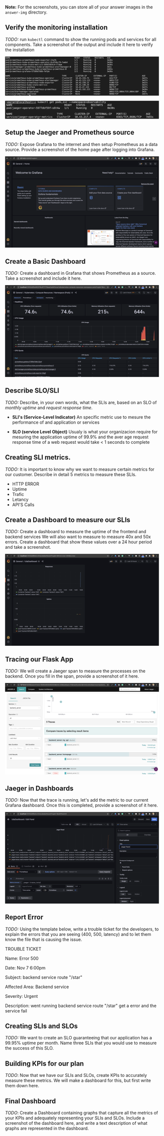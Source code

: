 **Note:** For the screenshots, you can store all of your answer images in the `answer-img` directory.

## Verify the monitoring installation

*TODO:* run `kubectl` command to show the running pods and services for all components. Take a screenshot of the output and include it here to verify the installation

![monitoring_svc_pods_screenshot](answer-img/monitoring_svc_pods_screenshot.png)

![observability_svc_pod_screenshot](answer-img/observability_svc_pod_screenshot.png)

## Setup the Jaeger and Prometheus source
*TODO:* Expose Grafana to the internet and then setup Prometheus as a data source. Provide a screenshot of the home page after logging into Grafana.

![Grafana_ScreenShot](answer-img/Grafana_ScreenShot.png)

## Create a Basic Dashboard
*TODO:* Create a dashboard in Grafana that shows Prometheus as a source. Take a screenshot and include it here.

![dashboard_Grafana_prome](answer-img/dashboard_Grafana_prome.png)

## Describe SLO/SLI
*TODO:* Describe, in your own words, what the SLIs are, based on an SLO of *monthly uptime* and *request response time*.

- **SLI's (Service-Level Indicator)** An specific metric use to mesure the performance of and application or services 

- **SLO (service Level Object)** Usualy is what your organizacion require for mesuring the application uptime of 99.9% and the aver age request response time of a web request would take < 1 seconds to complete


## Creating SLI metrics.
*TODO:* It is important to know why we want to measure certain metrics for our customer. Describe in detail 5 metrics to measure these SLIs. 

- HTTP ERROR
- Uptime
- Trafic
- Letancy
- API'S Calls 

## Create a Dashboard to measure our SLIs
*TODO:* Create a dashboard to measure the uptime of the frontend and backend services We will also want to measure to measure 40x and 50x errors. Create a dashboard that show these values over a 24 hour period and take a screenshot.

![sli_slo_dashboard_screeshot](answer-img/sli_slo_dashboard_screeshot.png)

## Tracing our Flask App
*TODO:*  We will create a Jaeger span to measure the processes on the backend. Once you fill in the span, provide a screenshot of it here.

![Jaeger_screeshot](answer-img/Jaeger_screeshot.png)

## Jaeger in Dashboards
*TODO:* Now that the trace is running, let's add the metric to our current Grafana dashboard. Once this is completed, provide a screenshot of it here.

![Jaeger_on_grafana_dashboard](answer-img/Jaeger_on_grafana_dashboard.png)

## Report Error
*TODO:* Using the template below, write a trouble ticket for the developers, to explain the errors that you are seeing (400, 500, latency) and to let them know the file that is causing the issue.

TROUBLE TICKET

Name: Error 500

Date: Nov 7 6:00pm

Subject: backend service route "/star"

Affected Area: Backend service 

Severity: Urgent 

Description: went running backend service route "/star" get a error and the service fail


## Creating SLIs and SLOs
*TODO:* We want to create an SLO guaranteeing that our application has a 99.95% uptime per month. Name three SLIs that you would use to measure the success of this SLO.

## Building KPIs for our plan
*TODO*: Now that we have our SLIs and SLOs, create KPIs to accurately measure these metrics. We will make a dashboard for this, but first write them down here.

## Final Dashboard
*TODO*: Create a Dashboard containing graphs that capture all the metrics of your KPIs and adequately representing your SLIs and SLOs. Include a screenshot of the dashboard here, and write a text description of what graphs are represented in the dashboard.  
